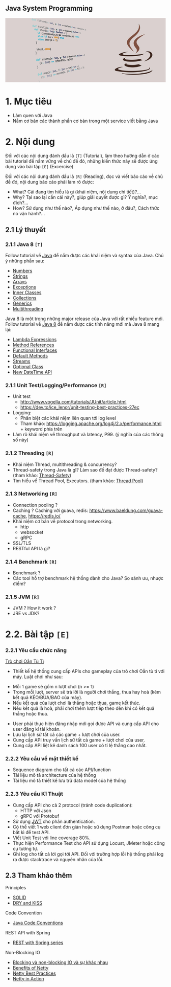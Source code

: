 Java System Programming
---------------------------

<div style="text-align:center"><img src ="medi/Java-1-Introduction.png" /></div>

# 1. Mục tiêu
- Làm quen với Java
- Nắm cơ bản các thành phần cơ bản trong một service viết bằng Java

# 2. Nội dung

Đối với các nội dung đánh dấu lả `[T]` (Tutorial), làm theo hướng dẫn ở các bài tutorial để nắm vững về chủ đề đó, những kiến thức này sẽ được ứng dụng vào bài tập `[E]` (Excercise)

Đối với các nội dung đánh dấu là `[R]` (Reading), đọc và viết báo cáo về chủ đề đó, nội dung báo cáo phải làm rõ được:
 + What? Cái đang tìm hiểu là gì (khái niệm, nội dung chi tiết)?...
 + Why? Tại sao lại cần cái này?, giúp giải quyết được gì? Ý nghĩa?, mục đích?...
 + How? Sử dụng như thế nào?, Áp dụng như thế nào, ở đâu?, Cách thức nó vận hành?...

## 2.1 Lý thuyết

### 2.1.1 Java 8 `[T]`

Follow tutorial về [Java](https://www.tutorialspoint.com/java/index.htm) để nắm được các khái niệm và syntax của Java. Chú ý những phần sau:  
 - [Numbers](https://www.tutorialspoint.com/java/java_numbers.htm)
 - [Strings](https://www.tutorialspoint.com/java/java_strings.htm)
 - [Arrays](https://www.tutorialspoint.com/java/java_arrays.htm)
 - [Exceptions](https://www.tutorialspoint.com/java/java_exceptions.htm)  
 - [Inner Classes](https://www.tutorialspoint.com/java/java_innerclasses.htm)
 - [Collections](https://www.tutorialspoint.com/java/java_collections.htm)
 - [Generics](https://www.tutorialspoint.com/java/java_generics.htm)
 - [Multithreading](https://www.tutorialspoint.com/java/java_multithreading.htm)
 
Java 8 là một trong những major release của Java với rất nhiều feature mới.  
Follow tutorial về [Java 8](https://www.tutorialspoint.com/java8/index.htm) để nắm được các tính năng mới mà Java 8 mang lại:
 - [Lambda Expressions](https://www.tutorialspoint.com/java8/java8_lambda_expressions.htm)  
 - [Method References](https://www.tutorialspoint.com/java8/java8_method_references.htm) 
 - [Functional Interfaces](https://www.tutorialspoint.com/java8/java8_functional_interfaces.htm)
 - [Default Methods](https://www.tutorialspoint.com/java8/java8_default_methods.htm)
 - [Streams](https://www.tutorialspoint.com/java8/java8_streams.htm)
 - [Optional Class](https://www.tutorialspoint.com/java8/java8_optional_class.htm)
 - [New DateTime API](https://www.tutorialspoint.com/java8/java8_datetime_api.htm)

### 2.1.1 Unit Test/Logging/Performance `[R]`
- Unit test
  + http://www.vogella.com/tutorials/JUnit/article.html
  + https://dev.to/ice_lenor/unit-testing-best-practices-27ec
- Logging: 
  + Phân biệt các khái niệm liên quan tới log level
  + Tham khảo: https://logging.apache.org/log4j/2.x/performance.html + keyword phía trên
- Làm rõ khái niệm về throughput và latency, P99. (ý nghĩa của các thông số này)

### 2.1.2 Threading `[R]`
- Khái niệm Thread, multithreading & concurrency?
- Thread-safety trong Java là gì? Làm sao để đạt được Thread-safety? (tham khảo: [Thread-Safety](https://www.baeldung.com/java-thread-safety))
- Tìm hiểu về Thread Pool, Executors. (tham khảo: [Thread Pool](https://www.baeldung.com/thread-pool-java-and-guava))

### 2.1.3 Networking `[R]`
- Connection pooling ?
- Caching ? Caching với guava, redis: https://www.baeldung.com/guava-cache, https://redis.io/
- Khái niệm cơ bản về protocol trong networking.
  + http
  + websocket
  + gRPC
- SSL/TLS
- RESTful API là gì?

### 2.1.4 Benchmark `[R]`
 - Benchmark ?
 - Các tool hỗ trợ benchmark hệ thống dành cho Java? So sánh ưu, nhược điểm?

### 2.1.5 JVM `[R]`
-  JVM ? How it work ?
-  JRE vs JDK?

# 2.2. Bài tập `[E]`

### 2.2.1 Yêu cầu chức năng  

[Trò chơi Oẳn Tù Tì](https://en.wikipedia.org/wiki/Rock%E2%80%93paper%E2%80%93scissors)  
 - Thiết kế hệ thống cung cấp APIs cho gameplay của trò chơi Oẳn tù tì với máy. Luật chơi như sau:
  + Mỗi 1 game sẽ gồm n lượt chơi (n >= 1)
  + Trong mỗi lượt, server sẽ trả lời là người chơi thắng, thua hay hoà (kèm kết quả KÉO/BÚA/BAO của máy).
  + Nếu kết quả của lượt chơi là thắng hoặc thua, game kết thúc.
  + Nếu kết quả là hoà, phải chơi thêm lượt tiếp theo đến khi có kết quả thắng hoặc thua.
 - User phải thực hiện đăng nhập mới gọi được API và cung cấp API cho user đăng kí tài khoản.
 - Lưu lại lịch sử tất cả các game + lượt chơi của user.
 - Cung cấp API truy vấn lịch sử tất cả game + lượt chơi của user.
 - Cung cấp API liệt kê danh sách 100 user có tỉ lệ thắng cao nhất.

### 2.2.2 Yêu cầu về mặt thiết kế  
 - Sequence diagram cho tất cả các API/function  
 - Tài liệu mô tả architecture của hệ thống  
 - Tài liệu mô tả thiết kế lưu trữ data model của hệ thống  

### 2.2.3 Yêu cầu Kĩ Thuật  
 - Cung cấp API cho cả 2 protocol (tránh code duplication):  
   + HTTP với Json
   + gRPC với Protobuf
 - Sử dụng [JWT](https://jwt.io/) cho phần authentication.
 - Có thể viết 1 web client đơn giản hoặc sử dụng Postman hoặc công cụ bất kì để test API.
 - Viết Unit Test với line coverage 80%.
 - Thực hiện Performance Test cho API sử dụng Locust, JMeter hoặc công cụ tương tự.
 - Ghi log cho tất cả lời gọi tới API. Đối với trường hợp lỗi hệ thống phải log ra được stacktrace và nguyên nhân của lỗi.

## 2.3 Tham khảo thêm  

Principles
 - [SOLID](https://medium.com/@mari_azevedo/s-o-l-i-d-principles-what-are-they-and-why-projects-should-use-them-50b85e4aa8b6)  
 - [DRY and KISS](https://dzone.com/articles/software-design-principles-dry-and-kiss)  

Code Convention
- [Java Code Conventions](https://www.oracle.com/technetwork/java/codeconventions-150003.pdf)

REST API with Spring
- [REST with Spring series](https://www.baeldung.com/rest-with-spring-series)

Non-Blocking IO 
 - [Blocking và non-blocking IO và sự khác nhau](https://medium.com/@copyconstruct/nonblocking-i-o-99948ad7c957)
 - [Benefits of Netty](https://stackoverflow.com/questions/8406914/benefits-of-netty-over-basic-serversocket-server)
 - [Netty Best Practices](http://normanmaurer.me/presentations/2014-facebook-eng-netty/slides.html)
 - [Netty in Action](http://pdf.th7.cn/down/files/1603/Netty%20in%20Action.pdf)  
